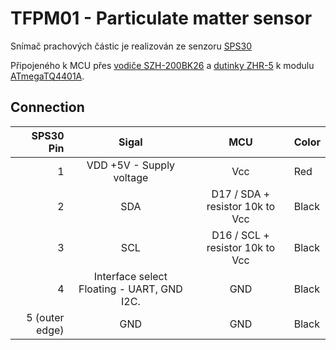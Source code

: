 # TFPM01 - Particulate matter sensor 

Snímač prachových částic je realizován ze senzoru [SPS30](https://www.tme.eu/cz/details/sps30/snimace-plynu/sensirion/1-101638-10/) 

Připojeného k MCU přes [vodiče SZH-200BK26](https://www.tme.eu/cz/details/szh-200bk26/signalove-konektory-raster-1-50mm/jst/) a [dutinky ZHR-5](https://www.tme.eu/cz/details/zhr-5/signalove-konektory-raster-1-50mm/jst/) k modulu [ATmegaTQ4401A](https://www.mlab.cz/module/ATmegaTQ4401A/).


## Connection

| SPS30 Pin | Sigal | MCU | Color |
| ---------------:|:-----:|:-------:|-------|
|   1             | VDD +5V - Supply voltage |  Vcc      | Red   |
|   2             | SDA |  D17 / SDA  + resistor 10k to Vcc   | Black |
|   3             | SCL   |  D16 / SCL + resistor 10k to Vcc     | Black |
|   4             | Interface select  Floating - UART, GND I2C.  |  GND     | Black |
|   5 (outer edge) | GND   |  GND      | Black |
